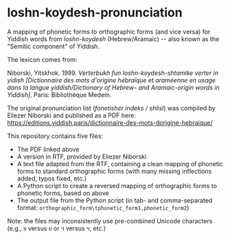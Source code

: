 # loshn-koydesh-pronunciation

A mapping of phonetic forms to orthographic forms (and vice versa) for Yiddish words from *loshn-koydesh* (Hebrew/Aramaic) -- also known as the "Semitic component" of Yiddish.

The lexicon comes from:

Niborski, Yitskhok. 1999. *Verterbukh fun loshn-koydesh-shtamike verter in yidish [Dictionnaire des mots d'origine hébraïque et araméenne en usage dans la langue yiddish/Dictionary of Hebrew- and Aramaic-origin words in Yiddish]*. Paris: Bibliothèque Medem.

The original pronunciation list (*fonetisher indeks / shlisl*) was compiled by Eliezer Niborski and published as a PDF here: https://editions.yiddish.paris/dictionnaire-des-mots-dorigine-hebraique/

This repository contains five files:
* The PDF linked above
* A version in RTF, provided by Eliezer Niborski
* A text file adapted from the RTF, containing a clean mapping of phonetic forms to standard orthographic forms (with many missing inflections added, typos fixed, etc.)
* A Python script to create a reversed mapping of orthographic forms to phonetic forms, based on above
* The output file from the Python script (in tab- and comma-separated format: `orthographic_form\tphonetic_form1,phonetic_form2`)

Note: the files may inconsistently use pre-combined Unicode characters (e.g., װ versus וו or ױ versus וי, etc.)
